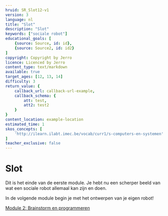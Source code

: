 ```yaml
---
hruid: SR_Slot12-v1
version: 3
language: nl
title: "Slot"
description: "Slot"
keywords: ["sociale robot"]
educational_goals: [
    {source: Source, id: id}, 
    {source: Source2, id: id2}
]
copyright: Copyright by Jerro
licence: Licenced by Jerro
content_type: text/markdown
available: true
target_ages: [12, 13, 14]
difficulty: 3
return_value: {
    callback_url: callback-url-example,
    callback_schema: {
        att: test,
        att2: test2
    }
}
content_location: example-location
estimated_time: 1
skos_concepts: [
    'http://ilearn.ilabt.imec.be/vocab/curr1/s-computers-en-systemen'
]
teacher_exclusive: false
---
```


# Slot

Dit is het einde van de eerste module. Je hebt nu een scherper beeld van wat een sociale robot allemaal kan zijn en doen. 

In de volgende module begin je met het ontwerpen van je eigen robot! 

[Module 2: Brainstorm en programmeren](https://www.dwengo.org/socialerobot2 "Module 2")